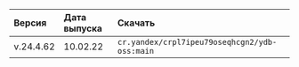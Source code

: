 Версия |  Дата выпуска | Скачать
:--- | :--- | :---
v.24.4.62 | 10.02.22 | `cr.yandex/crpl7ipeu79oseqhcgn2/ydb-oss:main`